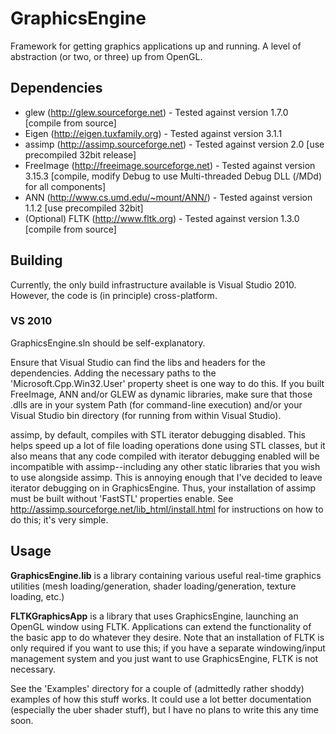 GraphicsEngine
==============

Framework for getting graphics applications up and running. A level of abstraction (or two, or three) up from OpenGL.

## Dependencies

- glew (http://glew.sourceforge.net) - Tested against version 1.7.0 [compile from source]
- Eigen (http://eigen.tuxfamily.org) - Tested against version 3.1.1
- assimp (http://assimp.sourceforge.net) - Tested against version 2.0 [use precompiled 32bit release]
- FreeImage (http://freeimage.sourceforge.net) - Tested against version 3.15.3 [compile, modify Debug to use Multi-threaded Debug DLL (/MDd) for all components]
- ANN (http://www.cs.umd.edu/~mount/ANN/) - Tested against version 1.1.2 [use precompiled 32bit]
- (Optional) FLTK (http://www.fltk.org) - Tested against version 1.3.0 [compile from source]

## Building

Currently, the only build infrastructure available is Visual Studio 2010. However, the code is (in principle) cross-platform.

### VS 2010

GraphicsEngine.sln should be self-explanatory.

Ensure that Visual Studio can find the libs and headers for the dependencies. Adding the necessary paths to the 'Microsoft.Cpp.Win32.User' property sheet is one way to do this. If you built FreeImage, ANN and/or GLEW as dynamic libraries, make sure that those .dlls are in your system Path (for command-line execution) and/or your Visual Studio bin directory (for running from within Visual Studio).

assimp, by default, compiles with STL iterator debugging disabled. This helps speed up a lot of file loading operations done using STL classes, but it also means that any code compiled with iterator debugging enabled will be incompatible with assimp--including any other static libraries that you wish to use alongside assimp. This is annoying enough that I've decided to leave iterator debugging on in GraphicsEngine. Thus, your installation of assimp must be built without 'FastSTL' properties enable. See http://assimp.sourceforge.net/lib_html/install.html for instructions on how to do this; it's very simple.

## Usage

**GraphicsEngine.lib** is a library containing various useful real-time graphics utilities (mesh loading/generation, shader loading/generation, texture loading, etc.)

**FLTKGraphicsApp** is a library that uses GraphicsEngine, launching an OpenGL window using FLTK. Applications can extend the functionality of the basic app to do whatever they desire. Note that an installation of FLTK is only required if you want to use this; if you have a separate windowing/input management system and you just want to use GraphicsEngine, FLTK is not necessary.

See the 'Examples' directory for a couple of (admittedly rather shoddy) examples of how this stuff works. It could use a lot better documentation (especially the uber shader stuff), but I have no plans to write this any time soon.
